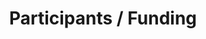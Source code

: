 ---
layout   : blocks/page-component
component: editors/participants/funding.html
title    : Participants / Funding
---